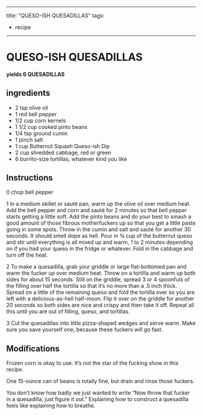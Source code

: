 
---
title: "QUESO-ISH QUESADILLAS"
tags:
  - recipe
---
# QUESO-ISH QUESADILLAS



#### yields  6 QUESADILLAS


## ingredients
* 2 tsp olive oil 
* 1 red bell pepper 
* 1/2 cup corn kernels 
* 1 1/2 cup cooked pinto beans 
* 1/4 tsp ground cumin 
* 1 pinch salt 
* 1 cup Butternut Squash Queso-ish Dip 
* 2 cup shredded cabbage, red or green 
* 6 burrito-size tortillas, whatever kind you like 



## Instructions
0 chop bell pepper

1 In a medium skillet or sauté pan, warm up the olive oil over medium heat. Add the bell pepper and corn and sauté for 2 minutes so that bell pepper starts getting a little soft. Add the pinto beans and do your best to smash a good amount of those fibrous motherfuckers up so that you get a little paste going in some spots. Throw in the cumin and salt and sauté for another 30 seconds. It should smell dope as hell. Pour in ¾ cup of the butternut queso and stir until everything is all mixed up and warm, 1 to 2 minutes depending on if you had your queso in the fridge or whatever. Fold in the cabbage and turn off the heat.

2 To make a quesadilla, grab your griddle or large flat-bottomed pan and warm the fucker up over medium heat. Throw on a tortilla and warm up both sides for about 15 seconds. Still on the griddle, spread 3 or 4 spoonfuls of the filling over half the tortilla so that it’s no more than a .5 inch thick. Spread on a little of the remaining queso and fold the tortilla over so you are left with a delicious-as-hell half-moon. Flip it over on the griddle for another 20 seconds so both sides are nice and crispy and then take it off. Repeat all this until you are out of filling, queso, and tortillas.

3 Cut the quesadillas into little pizza-shaped wedges and serve warm. Make sure you save yourself one, because these fuckers will go fast.



## Modifications
Frozen corn is okay to use. It’s not the star of the fucking show in this recipe.

 One 15-ounce can of beans is totally fine, but drain and rinse those fuckers.

 You don’t know how badly we just wanted to write “Now throw that fucker in a quesadilla, just figure it out.” Explaining how to construct a quesadilla feels like explaining how to breathe.





